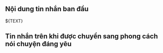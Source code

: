 ## Nội dung tin nhắn ban đầu
${TEXT}

## Tin nhắn trên khi được chuyển sang phong cách nói chuyện đáng yêu
